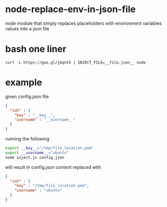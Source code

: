 # node-replace-env-in-json-file
node module that simply replaces placeholders with environment variables values into a json file

# bash one liner
```
curl -L https://goo.gl/j6qnth | INJECT_FILE=__file.json__ node 
```


# example

given config.json file

```json
{
  "ssh" : {
    "key" : "__key__",
    "username" : "__username__"
  }
}
```

running the following 

```bash
export __key__="/tmp/file_location.pem"
export __username__="ubuntu"
node inject.js config.json
```

will result in config.json content replaced with

```json
{
  "ssh" : {
    "key" : "/tmp/file_location.pem",
    "username" : "ubuntu"
  }
}
```


